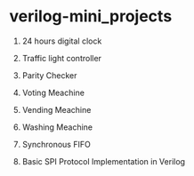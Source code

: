 # verilog-mini_projects

1. 24 hours digital clock

2. Traffic light controller

3. Parity Checker

4. Voting Meachine

5. Vending Meachine

6. Washing Meachine

7. Synchronous FIFO

8. Basic SPI Protocol Implementation in Verilog

